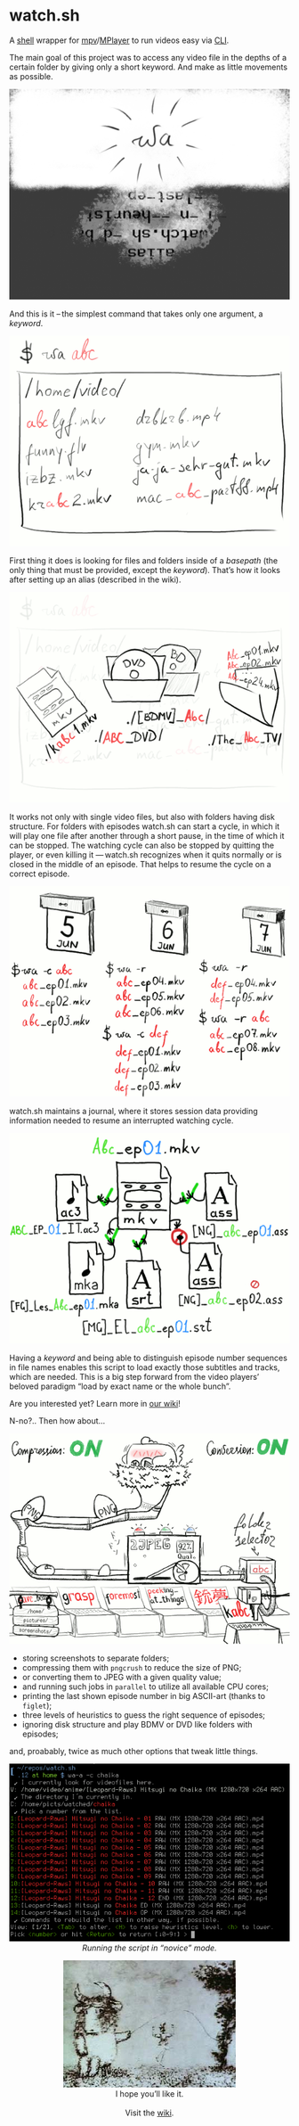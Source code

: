 watch.sh
========

A [shell](http://www.gnu.org/software/bash/) wrapper for [mpv](http://mpv.io/)/[MPlayer](http://www.mplayerhq.hu/) to run videos easy via [CLI](http://en.wikipedia.org/wiki/Command-line_interface).

The main goal of this project was to access any video file in the depths of a certain folder by giving only a short keyword. And make as little movements as possible.

<p align="center">
<img src="img/1.png"/>
</p>

And this is it – the simplest command that takes only one argument, a _keyword_.

<p align="center">
<img src="img/2.png"/>
</p>

First thing it does is looking for files and folders inside of a _basepath_ (the only thing that must be provided, except the _keyword_). That’s how it looks after setting up an alias (described in the wiki).

<p align="center">
<img src="img/3.png"/>
</p>

It works not only with single video files, but also with folders having disk structure. For folders with episodes watch.sh can start a cycle, in which it will play one file after another through a short pause, in the time of which it can be stopped. The watching cycle can also be stopped by quitting the player, or even killing it — watch.sh recognizes when it quits normally or is closed in the middle of an episode. That helps to resume the cycle on a correct episode.

<p align="center">
<img src="img/4.png"/>
</p>

watch.sh maintains a journal, where it stores session data providing information needed to resume an interrupted watching cycle.

<p align="center">
<img src="img/5.png"/>
</p>

Having a _keyword_ and being able to distinguish episode number sequences in file names enables this script to load exactly those subtitles and tracks, which are needed. This is a big step forward from the video players’ beloved paradigm “load by exact name or the whole bunch”.

Are you interested yet? Learn more in [our wiki](https://github.com/deterenkelt/watchsh/wiki)!

N-no?.. Then how about…

<p align="center">
<img src="img/should be gif.png"/>
</p>

* storing screenshots to separate folders;
* compressing them with `pngcrush` to reduce the size of PNG;
* or converting them to JPEG with a given quality value;
* and running such jobs in `parallel` to utilize all available CPU cores;
* printing the last shown episode number in big ASCII-art (thanks to `figlet`);
* three levels of heuristics to guess the right sequence of episodes;
* ignoring disk structure and play BDMV or DVD like folders with episodes;

and, proabably, twice as much other options that tweak little things.

<p align="center">
<img src="img/example screen.png"><br/>
<i>Running the script in “novice” mode.</i>
<p>

<p align="center">
<img src="img/23.jpg"><br/>
I hope you’ll like it.<br/><br/>
Visit the <a href="https://github.com/deterenkelt/watchsh/wiki">wiki</a>.
</p>
 

 

 

 

 

 

 

 

 

 

 

 

 

 

 

 

 

 

 

 

 

 

 

 

 

 

 

 

 

 

 

 

 

 

 

 

 

 

 

 

 

 

 

 

 

 

 



<p align="center">
<img src="img/y u no go to wiki.png"><br/>
Y U NO GO TO <a href="https://github.com/deterenkelt/watchsh/wiki">WIKI</a>?
</p>
